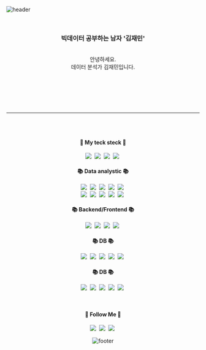 ![header](https://capsule-render.vercel.app/api?type=waving&&color=gradient&height=100&section=header&fontSize=90)


<div align = "center">

<br/>
<h3> 빅데이터 공부하는 남자 '김재민'</h3><br/>
안녕하세요.<br/>
데이터 분석가 김재민입니다.<br/>
<br/>

<br/><br/>

<br>
<hr>

<br/><br/>
<h4 align="center">💼 My teck steck 💼</h4>
<p align="center"> 
    <img src="https://postfiles.pstatic.net/MjAyMTA5MDZfMTQ3/MDAxNjMwODU5ODgyMzgw.xDD4zLfxDt0yufP9Avr1exU8acxlGMawuBvtP0JXd38g.ytwqD4nGtcZc4Jk8Da5EeTWtJHtLMnwJvLfQhDeBNP8g.PNG.todaybow/%EB%8D%B0%EC%9D%B4%ED%84%B0%EB%B6%84%EC%84%9D.png?type=w966"/></a>&nbsp; 
  <img src="https://postfiles.pstatic.net/MjAyMTA5MDZfODAg/MDAxNjMwODU5ODgyMzgx.VDz-58ZdCQpxPvCEY3NGfMGefX9tKf8nJ56csRn869Mg.8lxe7yOHc7q8CPRO6E4JtkZv0UL7rEBV3vR3EtMpvZgg.PNG.todaybow/%EC%8A%A4%ED%8A%B8%EB%A6%AC%EB%B0%8D%EB%B6%84%EC%84%9D.png?type=w966"/></a>&nbsp; 
    <img src="https://postfiles.pstatic.net/MjAyMTA5MDZfMjg3/MDAxNjMwODU5ODgyMzgw.1fH9VXngc_jRkdVxW7FRh0e288ykLBzge3xIfjODOkgg.pcz-wxZOD_WOVhaGOz6U7ybqEQcIhu5v3-G20YpB-Usg.PNG.todaybow/DB.png?type=w966"/></a>&nbsp;
  <img src="https://postfiles.pstatic.net/MjAyMTA5MDZfMjgy/MDAxNjMwODU5ODgyMzc2.UYCC0xHfiPmLUexKN86t1iPzX3BZYdBOZ1X0WeX6Tqgg.OY6ma7s2qhp1-QAayXHUO0AtoyeAsJHGpmXApuVzMZ0g.PNG.todaybow/%ED%81%B4%EB%9D%BC%EC%9A%B0%EB%93%9C.png?type=w966"/></a>&nbsp;
</p>

 
<h4 align="center">📚 Data analystic 📚</h4>
<p align="center"> 
  <img src="https://img.shields.io/badge/Python-3766AB?style=flat-square&logo=Python&logoColor=white"/></a>&nbsp;
  <img src="https://img.shields.io/badge/numpy-%23013243.svg?style=for-the-badge&logo=numpy&logoColor=white"/></a>&nbsp; 
  <img src="https://img.shields.io/badge/pandas-%23150458.svg?style=for-the-badge&logo=pandas&logoColor=white"/></a>&nbsp; 
  <img src="https://img.shields.io/badge/Plotly-%233F4F75.svg?style=for-the-badge&logo=plotly&logoColor=white"/></a>&nbsp; 
  <img src="https://img.shields.io/badge/scikit--learn-%23F7931E.svg?style=for-the-badge&logo=scikit-learn&logoColor=white"/></a>&nbsp;<br>
  <img src="https://img.shields.io/badge/apache-%23D42029.svg?style=for-the-badge&logo=apache&logoColor=white"/></a>&nbsp;
  <img src="https://img.shields.io/badge/Spark-3.1.2-orange"/></a>&nbsp;  
  <img src="https://img.shields.io/badge/Kafka-2.8.0-black"/></a>&nbsp;
  <img src="https://img.shields.io/badge/KsqlDB-0.20.0-red"/></a>&nbsp;
  <img src="https://img.shields.io/badge/StreamSets-3.18.1-skyblue"/></a>&nbsp;
</p>

<h4 align="center">📚 Backend/Frontend 📚</h4>
<p align="center"> 
  <img src="https://img.shields.io/badge/Django-092E20?style=flat-square&logo=Django&logoColor=white"/></a>&nbsp
  <img src="https://img.shields.io/badge/flask-%23000.svg?style=for-the-badge&logo=flask&logoColor=white"/></a>&nbsp
  <img src="https://img.shields.io/badge/Javascript-ffb13b?style=flat-square&logo=javascript&logoColor=white"/></a>&nbsp
  <img src="https://img.shields.io/badge/jquery-%230769AD.svg?style=for-the-badge&logo=jquery&logoColor=white"/></a>&nbsp
</p>

<h4 align="center">📚 DB 📚</h4>
<p align="center"> 
  <img src="https://img.shields.io/badge/postgres-%23316192.svg?style=for-the-badge&logo=postgresql&logoColor=white"/></a>&nbsp 
  <img src="https://img.shields.io/badge/Mysql-E6B91E?style=flat-square&logo=MySql&logoColor=white"/></a>&nbsp 
  <img src="https://img.shields.io/badge/Microsoft%20SQL%20Sever-CC2927?style=for-the-badge&logo=microsoft%20sql%20server&logoColor=white"/></a>&nbsp 
  <img src="https://img.shields.io/badge/sqlite-%2307405e.svg?style=for-the-badge&logo=sqlite&logoColor=white"/></a>&nbsp 
  <img src="https://img.shields.io/badge/MongoDB-%234ea94b.svg?style=for-the-badge&logo=mongodb&logoColor=white"/></a>&nbsp 
</p>

<h4 align="center">📚 DB 📚</h4>
<p align="center"> 
  <img src="https://img.shields.io/badge/postgres-%23316192.svg?style=for-the-badge&logo=postgresql&logoColor=white"/></a>&nbsp 
  <img src="https://img.shields.io/badge/Mysql-E6B91E?style=flat-square&logo=MySql&logoColor=white"/></a>&nbsp 
  <img src="https://img.shields.io/badge/Microsoft%20SQL%20Sever-CC2927?style=for-the-badge&logo=microsoft%20sql%20server&logoColor=white"/></a>&nbsp 
  <img src="https://img.shields.io/badge/sqlite-%2307405e.svg?style=for-the-badge&logo=sqlite&logoColor=white"/></a>&nbsp 
  <img src="https://img.shields.io/badge/MongoDB-%234ea94b.svg?style=for-the-badge&logo=mongodb&logoColor=white"/></a>&nbsp 
</p>


<br/>
<h4 align="center">🌈 Follow Me 🌈</h4>
<p align="center">
  <a href="mailto:top2road@gmail.com"><img src="https://img.shields.io/badge/Gmail-d14836?style=flat-square&logo=Gmail&logoColor=white&link=mailto:top2road@gmail.com"/></a>&nbsp
  <a href="https://www.youtube.com/channel/UCbDLDh_WlRvJ9NBuqtqTSqw"><img src="https://img.shields.io/badge/Youtube-ff0000?style=flat-square&logo=youtube&link=https://www.youtube.com/channel/UCbDLDh_WlRvJ9NBuqtqTSqw"/></a>&nbsp
  <a href="https://blog.naver.com/todaybow"><img src="http://img.shields.io/badge/-Blog-green?style=flat-square&logo=Naver&link=https://blog.naver.com/todaybow"/></a>&nbsp
</p>

![footer](https://capsule-render.vercel.app/api?type=waving&&color=gradient&height=100&section=footer&fontSize=90)




